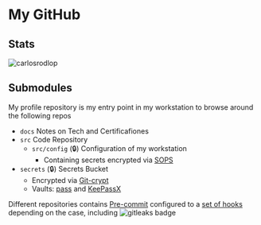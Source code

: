 # My GitHub

## Stats

<p><img align="center" src="https://github-readme-streak-stats.herokuapp.com/?user=carlosrodlop&" alt="carlosrodlop" /></p>

## Submodules

My profile repository is my entry point in my workstation to browse around the following repos

* `docs` Notes on Tech and Certificafiones
* `src` Code Repository
    * `src/config` (🔒) Configuration of my workstation
      * Containing secrets encrypted via [SOPS](https://github.com/mozilla/sops)
* `secrets` (🔒) Secrets Bucket
  * Encrypted via [Git-crypt](https://github.com/AGWA/git-crypt)
  * Vaults: [pass](https://www.passwordstore.org/) and [KeePassX](https://www.keepassx.org/)

Different repositories contains [Pre-commit](https://pre-commit.com) configured to a [set of hooks](https://pre-commit.com/hooks.html) depending on the case, including <img alt="gitleaks badge" src="https://img.shields.io/badge/protected%20by-gitleaks-blue">
